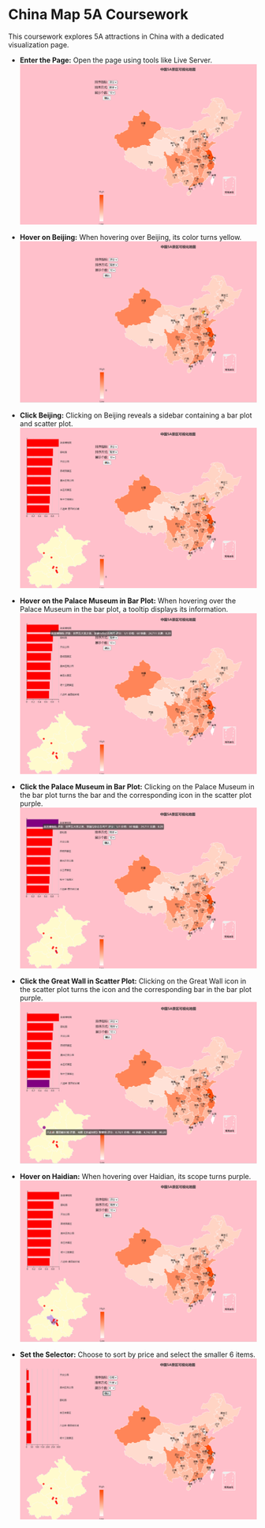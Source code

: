 # China Map 5A Coursework

This coursework explores 5A attractions in China with a dedicated visualization page.

- **Enter the Page:** Open the page using tools like Live Server.
![Enter the Show](demo/01_Enter_the_show.png)

- **Hover on Beijing:** When hovering over Beijing, its color turns yellow.
![Hover on Beijing](demo/02_Hover_on_Beijing.png)

- **Click Beijing:** Clicking on Beijing reveals a sidebar containing a bar plot and scatter plot.
![Click Beijing](demo/03_Click_Beijing.png)

- **Hover on the Palace Museum in Bar Plot:** When hovering over the Palace Museum in the bar plot, a tooltip displays its information.
![Hover on the Palace Museum](demo/04_Hover_on_the_Palace_Museum.png)

- **Click the Palace Museum in Bar Plot:** Clicking on the Palace Museum in the bar plot turns the bar and the corresponding icon in the scatter plot purple.
![Click the Palace Museum](demo/05_Click_the_Palace_Museum.png)

- **Click the Great Wall in Scatter Plot:** Clicking on the Great Wall icon in the scatter plot turns the icon and the corresponding bar in the bar plot purple.
![Click the Great Wall](demo/06_Click_the_Great_Wall.png)

- **Hover on Haidian:** When hovering over Haidian, its scope turns purple.
![Hover on Haidian](demo/07_Hover_on_Haidian.png)

- **Set the Selector:** Choose to sort by price and select the smaller 6 items.
![Change the Selector](demo/08_Change_the_selector.png)
